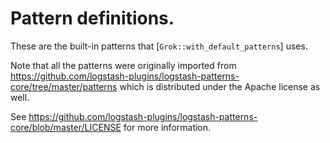 # Pattern definitions.

These are the built-in patterns that [`Grok::with_default_patterns`] uses.

Note that all the patterns were originally imported from
<https://github.com/logstash-plugins/logstash-patterns-core/tree/master/patterns>
which is distributed under the Apache license as well.

See <https://github.com/logstash-plugins/logstash-patterns-core/blob/master/LICENSE>
for more information.
